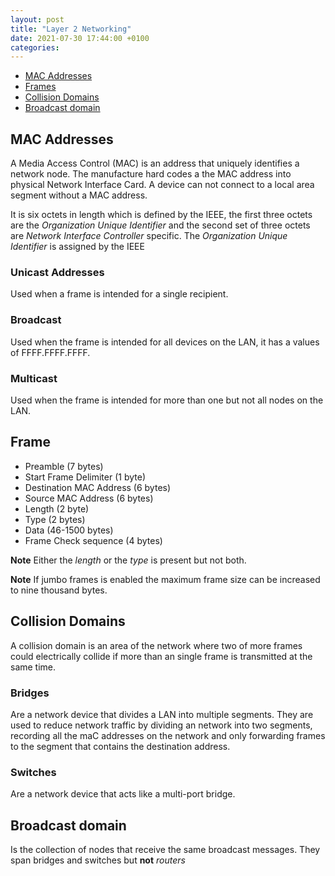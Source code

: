 ```yaml
---
layout: post
title: "Layer 2 Networking"
date: 2021-07-30 17:44:00 +0100
categories:
---
```


- [MAC Addresses](#mac-addresses)
- [Frames](#frames)
- [Collision Domains](#collision-domains)
- [Broadcast domain](#broadcast-domain)


## MAC Addresses

A Media Access Control (MAC) is an address that uniquely identifies a network node.  The manufacture hard codes a the MAC address into physical Network Interface Card.  A device can not connect to a local area segment without a MAC address.

It is six octets in length which is defined by the IEEE, the first three octets are the _Organization Unique Identifier_ and the second set of three octets are _Network Interface Controller_ specific.  The _Organization Unique Identifier_ is assigned by the IEEE

### Unicast Addresses

Used when a frame is intended for a single recipient.

### Broadcast

Used when the frame is intended for all devices on the LAN, it has a values of FFFF.FFFF.FFFF.

### Multicast

Used when the frame is intended for more than one but not all nodes on the LAN.

## Frame

- Preamble (7 bytes)
- Start Frame Delimiter (1 byte)
- Destination MAC Address (6 bytes)
- Source MAC Address (6 bytes)
- Length (2 byte)
- Type (2 bytes)
- Data  (46-1500 bytes)
- Frame Check sequence (4 bytes)

__Note__ Either the _length_ or the _type_ is present but not both.

__Note__ If jumbo frames is enabled the maximum frame size can be increased to nine thousand bytes.

## Collision Domains

A collision domain is an area of the network where two of more frames could electrically collide if more than an single frame is transmitted at the same time.

### Bridges

Are a network device that divides a LAN into multiple segments.  They are used to reduce network traffic by dividing an network into two segments, recording all the maC addresses on the network and only forwarding frames to the segment that contains the destination address.

### Switches

Are a network device that acts like a multi-port bridge.

## Broadcast domain

Is the collection of nodes that receive the same broadcast messages.  They span bridges and switches but __not__ _routers_
